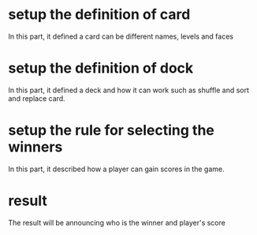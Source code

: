 # setup the definition of card
In this part, it defined a card can be different names, levels and faces
# setup the definition of dock
In this part, it defined a deck and how it can work such as shuffle and sort and replace card.
# setup the rule for selecting the winners
In this part, it described how a player can gain scores in the game.
# result
The result will be announcing who is the winner and player's score
